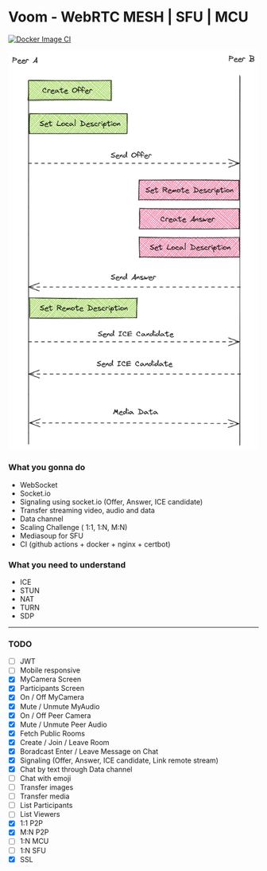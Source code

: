 # Voom - WebRTC MESH | SFU | MCU

[![Docker Image CI](https://github.com/LookLukeLemon/voom/actions/workflows/ci.yml/badge.svg?branch=develop)](https://github.com/LookLukeLemon/voom/actions/workflows/ci.yml)

![Voom](.github/voom_diagram.png)

### What you gonna do

- WebSocket
- Socket.io
- Signaling using socket.io (Offer, Answer, ICE candidate)
- Transfer streaming video, audio and data
- Data channel
- Scaling Challenge ( 1:1, 1:N, M:N)
- Mediasoup for SFU
- CI (github actions + docker + nginx + certbot)

### What you need to understand

- ICE
- STUN
- NAT
- TURN
- SDP

---

### TODO

- [ ] JWT
- [ ] Mobile responsive
- [x] MyCamera Screen
- [x] Participants Screen
- [x] On / Off MyCamera
- [x] Mute / Unmute MyAudio
- [x] On / Off Peer Camera
- [x] Mute / Unmute Peer Audio
- [x] Fetch Public Rooms
- [x] Create / Join / Leave Room
- [x] Boradcast Enter / Leave Message on Chat
- [x] Signaling (Offer, Answer, ICE candidate, Link remote stream)
- [x] Chat by text through Data channel
- [ ] Chat with emoji
- [ ] Transfer images
- [ ] Transfer media
- [ ] List Participants
- [ ] List Viewers
- [x] 1:1 P2P
- [x] M:N P2P
- [ ] 1:N MCU
- [ ] 1:N SFU
- [x] SSL
